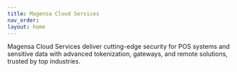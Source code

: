```yaml
---
title: Magensa Cloud Services
nav_order: 
layout: home
---
```



Magensa Cloud Services deliver cutting-edge security for POS systems and sensitive data with advanced tokenization, gateways, and remote solutions, trusted by top industries.
